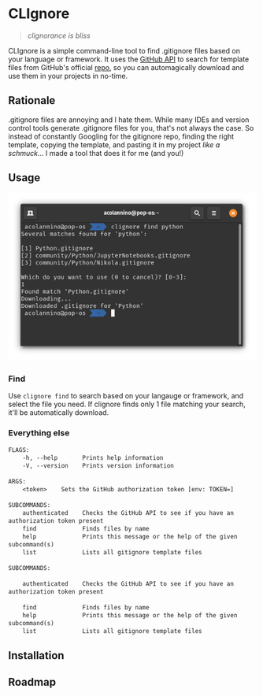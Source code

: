 # CLIgnore
> *clignorance is bliss*

CLIgnore is a simple command-line tool to find .gitignore files based on your language or framework. It uses the [GitHub API](https://developer.github.com/v3/) to search for template files from GitHub's official [repo](https://github.com/github/gitignore), so you can automagically download and use them in your projects in no-time.

## Rationale
.gitignore files are annoying and I hate them. While many IDEs and version control tools generate .gitignore files for you, that's not always the case. So instead of constantly Googling for the gitignore repo, finding the right template, copying the template, and pasting it in my project *like a schmuck*... I made a tool that does it for me (and you!)

## Usage
![Usage Screenshot](screenshot.png)

### Find
Use `clignore find` to search based on your langauge or framework, and select the file you need. If clignore finds only 1 file matching your search, it'll be automatically download.

### Everything else
```
FLAGS:
    -h, --help       Prints help information
    -V, --version    Prints version information

ARGS:
    <token>    Sets the GitHub authorization token [env: TOKEN=]

SUBCOMMANDS:
    authenticated    Checks the GitHub API to see if you have an authorization token present
    find             Finds files by name
    help             Prints this message or the help of the given subcommand(s)
    list             Lists all gitignore template files

SUBCOMMANDS:

    authenticated    Checks the GitHub API to see if you have an authorization token present
    
	find             Finds files by name
    help             Prints this message or the help of the given subcommand(s)
    list             Lists all gitignore template files
```

## Installation

## Roadmap
